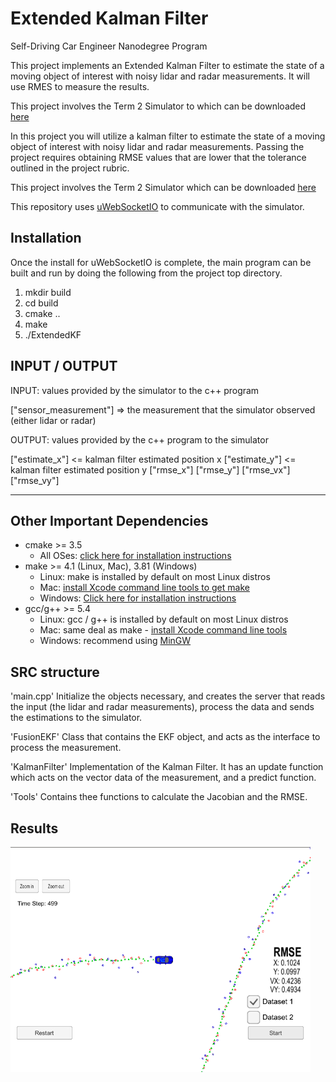 # Extended Kalman Filter
Self-Driving Car Engineer Nanodegree Program

This project implements an Extended Kalman Filter to estimate the state of a moving object of interest with noisy lidar and radar measurements. It will use RMES to measure the results.

This project involves the Term 2 Simulator to which can be downloaded [here](https://github.com/udacity/self-driving-car-sim/releases)

In this project you will utilize a kalman filter to estimate the state of a moving object of interest with noisy lidar and radar measurements. Passing the project requires obtaining RMSE values that are lower that the tolerance outlined in the project rubric. 

This project involves the Term 2 Simulator which can be downloaded [here](https://github.com/udacity/self-driving-car-sim/releases)

This repository uses [uWebSocketIO](https://github.com/uWebSockets/uWebSockets) to communicate with the simulator.

## Installation

Once the install for uWebSocketIO is complete, the main program can be built and run by doing the following from the project top directory.

1. mkdir build
2. cd build
3. cmake ..
4. make
5. ./ExtendedKF

## INPUT / OUTPUT

INPUT: values provided by the simulator to the c++ program

["sensor_measurement"] => the measurement that the simulator observed (either lidar or radar)


OUTPUT: values provided by the c++ program to the simulator

["estimate_x"] <= kalman filter estimated position x
["estimate_y"] <= kalman filter estimated position y
["rmse_x"]
["rmse_y"]
["rmse_vx"]
["rmse_vy"]

---

## Other Important Dependencies

* cmake >= 3.5
  * All OSes: [click here for installation instructions](https://cmake.org/install/)
* make >= 4.1 (Linux, Mac), 3.81 (Windows)
  * Linux: make is installed by default on most Linux distros
  * Mac: [install Xcode command line tools to get make](https://developer.apple.com/xcode/features/)
  * Windows: [Click here for installation instructions](http://gnuwin32.sourceforge.net/packages/make.htm)
* gcc/g++ >= 5.4
  * Linux: gcc / g++ is installed by default on most Linux distros
  * Mac: same deal as make - [install Xcode command line tools](https://developer.apple.com/xcode/features/)
  * Windows: recommend using [MinGW](http://www.mingw.org/)

## SRC structure

'main.cpp' Initialize the objects necessary, and creates the server that reads the input (the lidar and radar measurements), process the data and sends the estimations to the simulator.

'FusionEKF' Class that contains the EKF object, and acts as the interface to process the measurement.

'KalmanFilter' Implementation of the Kalman Filter. It has an update function which acts on the vector data of the measurement, and a predict function.

'Tools' Contains thee functions to calculate the Jacobian and the RMSE.

## Results

![Image](./Images/Image1.png?raw=true)
